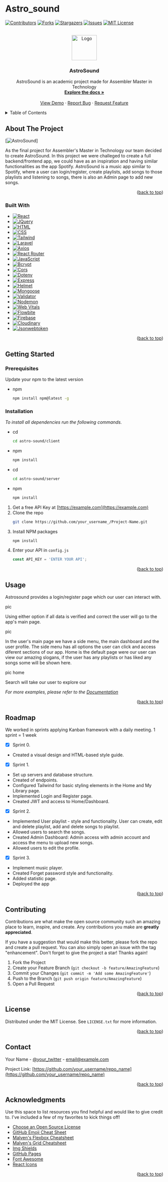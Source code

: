 # Astro_sound

<!-- Improved compatibility of back to top link: See: https://github.com/othneildrew/Best-README-Template/pull/73 -->
<a name="readme-top"></a>
<!--
*** Thanks for checking out the Best-README-Template. If you have a suggestion
*** that would make this better, please fork the repo and create a pull request
*** or simply open an issue with the tag "enhancement".
*** Don't forget to give the project a star!
*** Thanks again! Now go create something AMAZING! :D
-->



<!-- PROJECT SHIELDS -->
<!--
*** I'm using markdown "reference style" links for readability.
*** Reference links are enclosed in brackets [ ] instead of parentheses ( ).
*** See the bottom of this document for the declaration of the reference variables
*** for contributors-url, forks-url, etc. This is an optional, concise syntax you may use.
*** https://www.markdownguide.org/basic-syntax/#reference-style-links
-->
[![Contributors][contributors-shield]][contributors-url]
[![Forks][forks-shield]][forks-url]
[![Stargazers][stars-shield]][stars-url]
[![Issues][issues-shield]][issues-url]
[![MIT License][license-shield]][license-url]



<!-- PROJECT LOGO -->
<br />
<div align="center">
  <a href="https://github.com/LMprojects7E6/astro-sound/tree/main">
    <img src="https://user-images.githubusercontent.com/113899063/199276136-6ce59d5b-8a74-4ac0-a769-f3f41a4e3b15.png" alt="Logo" width="80" height="80">
  </a>

  <h3 align="center">AstroSound</h3>

  <p align="center">
    AstroSound is an academic project made for Assembler Master in Technology
    <br />
    <a href="https://github.com/LMprojects7E6/astro-sound/tree/main"><strong>Explore the docs »</strong></a>
    <br />
    <br />
    <a href="https://github.com/LMprojects7E6/astro-sound">View Demo</a>
    ·
    <a href="https://github.com/LMprojects7E6/astro-sound/issues">Report Bug</a>
    ·
    <a href="https://github.com/LMprojects7E6/astro-sound/issues">Request Feature</a>
  </p>
</div>



<!-- TABLE OF CONTENTS -->
<details>
  <summary>Table of Contents</summary>
  <ol>
    <li>
      <a href="#about-the-project">About The Project</a>
      <ul>
        <li><a href="#built-with">Built With</a></li>
      </ul>
    </li>
    <li>
      <a href="#getting-started">Getting Started</a>
      <ul>
        <li><a href="#prerequisites">Prerequisites</a></li>
        <li><a href="#installation">Installation</a></li>
      </ul>
    </li>
    <li><a href="#usage">Usage</a></li>
    <li><a href="#roadmap">Roadmap</a></li>
    <li><a href="#contact">Contact</a></li>
    <li><a href="#acknowledgments">Acknowledgments</a></li>
  </ol>
</details>



<!-- ABOUT THE PROJECT -->
## About The Project

[![AstroSound][product-screenshot]]

As the final project for Assembler's Master in Technology our team decided to create AstroSound. In this project we were challeged to create a full backend/frontend app, we could have as an inspiration and having similar functionalities as the app Spotify.
AstroSound is a music app similar to Spotify, where a user can login/register, create playlists, add songs to those playlists and listening to songs, there is also an Admin page to add new songs.

<p align="right">(<a href="#readme-top">back to top</a>)</p>


### Built With

* [![React][React.js]][React-url]
* [![JQuery][JQuery.com]][JQuery-url]
* [![HTML][Html.com]][Html-url]
* [![CSS][CSS]][CSS-url]
* [![Tailwind][Tailwind]][Tailwind-url]
* [![Laravel][Laravel.com]][Laravel-url]
* [![Axios][Axios]][Axios-url]
* [![React Router][ReactRouter.jsx]][React-Router-url]
* [![JavaScript][JavaScript.js]][JavaScript-url]
* [![Bcrypt][Bcrypt.js]][Bcrypt-url]
* [![Cors][Cors.js]][Cors-url]
* [![Dotenv][Dotenv.env]][Dotenv-url]
* [![Express][Express.js]][Express-url]
* [![Helmet][Helmet.js]][Helmet-url]
* [![Mongoose][Mongoose.js]][Mongoose-url]
* [![Validator][Validator.js]][Validator-url]
* [![Nodemon][Nodemon]][Nodemon-url]
* [![Web Vitals][WebVitals.js]][Webvitals-url]
* [![Flowbite][Flowbite.css]][Flowbite-url]
* [![Firebase][Firebase.com]][Firebase-url]
* [![Cloudinary][Cloudinary.com]][Cloudinary-url]
* [![Jsonwebtoken][Jsonwebtoken.js]][Jsonwebtoken-url]


<p align="right">(<a href="#readme-top">back to top</a>)</p>

<!-- GETTING STARTED -->
## Getting Started

### Prerequisites

Update your npm to the latest version

* npm
  ```sh
  npm install npm@latest -g
  ```

### Installation

_To install all dependencies run the following commands._

* cd
  ```sh
  cd astro-sound/client
  ```

* npm
  ```sh
  npm install
  ```

* cd
  ```sh
  cd astro-sound/server
  ```

* npm
  ```sh
  npm install
  ```

1. Get a free API Key at [https://example.com](https://example.com)
2. Clone the repo
   ```sh
   git clone https://github.com/your_username_/Project-Name.git
   ```
3. Install NPM packages
   ```sh
   npm install
   ```
4. Enter your API in `config.js`
   ```js
   const API_KEY = 'ENTER YOUR API';
   ```

<p align="right">(<a href="#readme-top">back to top</a>)</p>



<!-- USAGE EXAMPLES -->
## Usage

Astrosound provides a login/register page which our user can interact with.

pic

Using either option if all data is verified and correct the user will go to the app's main page.

pic

In the user's main page we have a side menu, the main dashboard and the user profile.
The side menu has all options the user can click and access diferent sections of our app.
Home is the default page were our user can view our amazing slogans, if the user has any playlists or has liked any songs some will be shown here.

pic home

Search will take our user to explore our

_For more examples, please refer to the [Documentation](https://example.com)_

<p align="right">(<a href="#readme-top">back to top</a>)</p>



<!-- ROADMAP -->
## Roadmap

We worked in sprints applying Kanban framework with a daily meeting.
1 sprint = 1 week
- [x] Sprint 0.
- Created a visual design and HTML-based style guide.
- [x] Sprint 1.
- Set up servers and database structure.
- Created of endpoints.
- Configured Tailwind for basic styling elements in the Home and My Library page.
- Implemented Login and Register page.
- Created JWT and access to Home/Dashboard.
- [x] Sprint 2.
- Implemented User playlist - style and functionality. User can create, edit and delete playlist, add and delete songs to playlist.  
- Allowed users to search the songs.
- Created Admin Dashboard: Admin access with admin account and access the menu to upload new songs.
- Allowed users to edit the profile.
- [x] Sprint 3.
- Implement music player.
- Created Forget password style and functionality.
- Added statistic page.
- Deployed the app

<p align="right">(<a href="#readme-top">back to top</a>)</p>



<!-- CONTRIBUTING -->
## Contributing

Contributions are what make the open source community such an amazing place to learn, inspire, and create. Any contributions you make are **greatly appreciated**.

If you have a suggestion that would make this better, please fork the repo and create a pull request. You can also simply open an issue with the tag "enhancement".
Don't forget to give the project a star! Thanks again!

1. Fork the Project
2. Create your Feature Branch (`git checkout -b feature/AmazingFeature`)
3. Commit your Changes (`git commit -m 'Add some AmazingFeature'`)
4. Push to the Branch (`git push origin feature/AmazingFeature`)
5. Open a Pull Request

<p align="right">(<a href="#readme-top">back to top</a>)</p>



<!-- LICENSE -->
## License

Distributed under the MIT License. See `LICENSE.txt` for more information.

<p align="right">(<a href="#readme-top">back to top</a>)</p>



<!-- CONTACT -->
## Contact

Your Name - [@your_twitter](https://twitter.com/your_username) - email@example.com

Project Link: [https://github.com/your_username/repo_name](https://github.com/your_username/repo_name)

<p align="right">(<a href="#readme-top">back to top</a>)</p>



<!-- ACKNOWLEDGMENTS -->
## Acknowledgments

Use this space to list resources you find helpful and would like to give credit to. I've included a few of my favorites to kick things off!

* [Choose an Open Source License](https://choosealicense.com)
* [GitHub Emoji Cheat Sheet](https://www.webpagefx.com/tools/emoji-cheat-sheet)
* [Malven's Flexbox Cheatsheet](https://flexbox.malven.co/)
* [Malven's Grid Cheatsheet](https://grid.malven.co/)
* [Img Shields](https://shields.io)
* [GitHub Pages](https://pages.github.com)
* [Font Awesome](https://fontawesome.com)
* [React Icons](https://react-icons.github.io/react-icons/search)

<p align="right">(<a href="#readme-top">back to top</a>)</p>



<!-- MARKDOWN LINKS & IMAGES -->
<!-- https://www.markdownguide.org/basic-syntax/#reference-style-links -->
[contributors-shield]: https://img.shields.io/github/contributors/LMprojects7E6/astro-sound.svg?style=for-the-badge
[contributors-url]: https://github.com/LMprojects7E6/astro-sound/graphs/contributors
[forks-shield]: https://img.shields.io/github/forks/LMprojects7E6/astro-sound.svg?style=for-the-badge
[forks-url]: https://github.com/othneildrew/Best-README-Template/network/members
[stars-shield]: https://img.shields.io/github/stars/othneildrew/Best-README-Template.svg?style=for-the-badge
[stars-url]: https://github.com/othneildrew/Best-README-Template/stargazers
[issues-shield]: https://img.shields.io/github/issues/othneildrew/Best-README-Template.svg?style=for-the-badge
[issues-url]: https://github.com/othneildrew/Best-README-Template/issues
[license-shield]: https://img.shields.io/github/license/othneildrew/Best-README-Template.svg?style=for-the-badge
[license-url]: https://github.com/othneildrew/Best-README-Template/blob/master/LICENSE.txt
[linkedin-shield]: https://img.shields.io/badge/-LinkedIn-black.svg?style=for-the-badge&logo=linkedin&colorB=555
[linkedin-url]: https://linkedin.com/in/othneildrew
[product-screenshot]: images/screenshot.png
[product-screenshot]:https://user-images.githubusercontent.com/113899063/199277261-abee0b0d-1e8a-41ad-8837-33229200890c.png

[CSS]: https://img.shields.io/badge/CSS-000000?style=for-the-badge&logo=CSS&logoColor=white
[CSS-url]: https://developer.mozilla.org/docs/Web/CSS
[React.js]: https://img.shields.io/badge/React-20232A?style=for-the-badge&logo=react&logoColor=61DAFB
[React-url]: https://reactjs.org/
[Html.com]: https://img.shields.io/badge/Html-35495E?style=for-the-badge&logo=Html5&logoColor=4FC08D
[Html-url]: https://www.manualweb.net/html5/introduccion-html5/
[Tailwind]: https://img.shields.io/badge/Tailwind-20232A?style=for-the-badge&logo=tailwindcss&logoColor=blue
[Tailwind-url]: https://tailwindcss.com/
[Laravel.com]: https://img.shields.io/badge/Laravel-FF2D20?style=for-the-badge&logo=laravel&logoColor=white
[Laravel-url]: https://laravel.com
[JQuery.com]: https://img.shields.io/badge/jQuery-0769AD?style=for-the-badge&logo=jquery&logoColor=white
[JQuery-url]: https://jquery.com
[Axios]: https://img.shields.io/badge/Axios-0769AD?style=for-the-badge&logo=axios&logoColor=purple
[Axios-url]:https://axios-http.com/es/docs/intro
[ReactRouter.jsx]:https://img.shields.io/badge/ReactRouter-0769AD?style=for-the-badge&logo=reactrouter&logoColor=red
[React-Router-url]:https://reactrouter.com/en/main
[JavaScript.js]:https://img.shields.io/badge/JavaScript-0769AD?style=for-the-badge&logo=javascript&logoColor=Yellow
[JavaScript-url]:https://developer.mozilla.org/pt-BR/docs/Web/JavaScript
[Bcrypt.js]:https://img.shields.io/badge/Bcrypt-0769AD?style=for-the-badge&logo=bcrypt&logoColor=red
[Bcrypt-url]:https://www.npmjs.com/package/bcrypt
[Cors.js]:https://img.shields.io/badge/Cors-0769AD?style=for-the-badge&logo=cors&logoColor=red
[Cors-url]:https://developer.mozilla.org/pt-BR/docs/Web/HTTP/CORS
[Dotenv.env]:https://img.shields.io/badge/Dotenv-0769AD?style=for-the-badge&logo=dotenv&logoColor=Yellow
[Dotenv-url]:https://www.npmjs.com/package/dotenv
[Express.js]:https://img.shields.io/badge/Express-0769AD?style=for-the-badge&logo=express&logoColor=black
[Express-url]:https://expressjs.com/es/
[Helmet.js]:https://img.shields.io/badge/Helmet-0769AD?style=for-the-badge&logo=helmet&logoColor=black
[Helmet-url]:https://helmetjs.github.io/
[Mongoose.js]: https://img.shields.io/badge/Mongoose-35495E?style=for-the-badge&logo=mongoose&logoColor=4FC08D
[Mongoose-url]:https://mongoosejs.com/
[Validator.js]:https://img.shields.io/badge/Validator-20232A?style=for-the-badge&logo=validator&logoColor=61DAFB
[Validator-url]:https://www.npmjs.com/package/validator
[Nodemon]:https://img.shields.io/badge/Nodemon-20232A?style=for-the-badge&logo=nodemon&logoColor=green
[Nodemon-url]:https://www.npmjs.com/package/nodemon
[WebVitals.js]:https://img.shields.io/badge/WebVitals-20232A?style=for-the-badge&logo=webvitals&logoColor=Blue
[Webvitals-url]:https://web.dev/vitals/
[Flowbite.css]:https://img.shields.io/badge/Flowbite-0769AD?style=for-the-badge&logo=flowbite&logoColor=Blue
[Flowbite-url]:https://flowbite.com/
[Firebase.com]:https://img.shields.io/badge/Firebase-0769AD?style=for-the-badge&logo=Firebase&logoColor=red
[Firebase-url]:https://firebase.google.com/
[Cloudinary.com]:https://img.shields.io/badge/Cloudinary-0769AD?style=for-the-badge&logo=cloudinary&logoColor=Blue
[Cloudinary-url]:https://cloudinary.com/home-102622
[Jsonwebtoken.js]: https://img.shields.io/badge/Jsonwebtoken-20232A?style=for-the-badge&logo=Jsonwebtoken&logoColor=61DAFB
[Jsonwebtoken-url]:https://www.npmjs.com/package/jsonwebtoken

